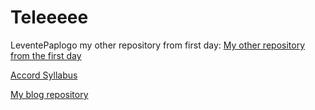 # Teleeeee
LeventePaplogo
my other repository from first day: 
[My other repository from the first day](https://github.com/Teleeeee/git-lesson-repository)


[Accord Syllabus](https://github.com/green-fox-academy/accord-syllabus)

[My blog repository](https://github.com/Teleeeee/teleeeee.github.io)
